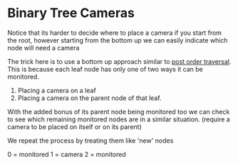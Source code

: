 # Binary Tree Cameras

Notice that its harder to decide where to place a camera if you start from the root, however starting from the bottom up we can easily indicate which node will need a camera

The trick here is to use a bottom up approach similar to [post order traversal](https://www.geeksforgeeks.org/tree-traversals-inorder-preorder-and-postorder/). This is because each leaf node has only one of two ways it can be monitored.

1. Placing a camera on a leaf
2. Placing a camera on the parent node of that leaf.

With the added bonus of its parent node being monitored too we can check to see which remaining monitored nodes are in a similar situation. (require a camera to be placed on itself or on its parent)

We repeat the process by treating them like 'new' nodes

0 = monitored
1 = camera
2 = monitored
